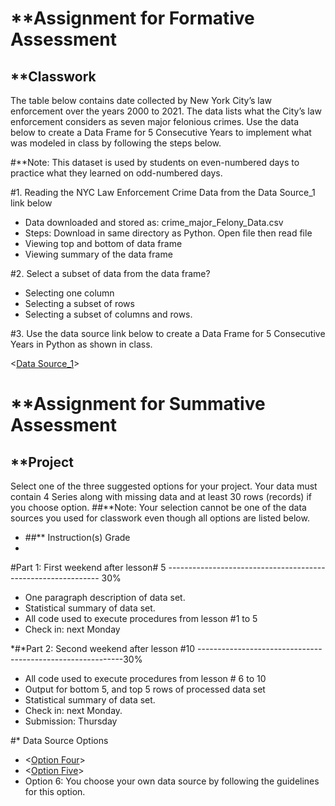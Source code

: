# **Assignment for Formative Assessment

## **Classwork

The table below contains date collected by New York City’s law enforcement over the years 2000 to 2021. The data lists what the City’s law enforcement considers as seven major felonious crimes. Use the data below to create a Data Frame for 5 Consecutive Years to implement what was modeled in class by following the steps below.

#**Note: This dataset is used by students on even-numbered days to practice what they learned on odd-numbered days.

#1.	Reading the NYC Law Enforcement Crime Data from the Data Source_1 link below
*  Data downloaded and stored as:    crime_major_Felony_Data.csv
*	 Steps:
           Download in same directory as Python. Open file then read file
*	 Viewing top and bottom of data frame
*  Viewing summary of the data frame

#2.	Select a subset of data from the data frame?
*	 Selecting one column
*	 Selecting a subset of rows
*	 Selecting a subset of columns and rows.


#3.	Use the data source link below to create a Data Frame for 5 Consecutive Years in Python as shown in class.

<[Data Source_1](https://www1.nyc.gov/assets/nypd/downloads/pdf/analysis_and_planning/historical-crime-data/seven-major-felony-offenses-2000-2021.pdf)>




# **Assignment for Summative Assessment

## **Project

Select one of the three suggested options for your project. Your data must contain 4 Series along with missing data and at least 30 rows (records) if you choose option.
##**Note: Your selection cannot be one of the data sources you used for classwork even though all options are listed below.

*   ##** Instruction(s)                                                                                 Grade
*                                                                                     
#Part 1: First weekend after lesson# 5    ------------------------------------------------------------- 30%
*	One paragraph description of data set.
*	Statistical summary of data set.
*	All code used to execute procedures from lesson #1 to 5
*	Check in: next Monday


*#*Part 2: Second weekend after lesson #10     -----------------------------------------------------------30%
*	All code used to execute procedures from lesson # 6 to 10
*	Output for bottom 5, and top 5 rows of processed data set
*	Statistical summary of data set.
*	Check in: next Monday.
*	Submission: Thursday

#* Data Source Options
* <[Option Four](https://www1.nyc.gov/site/911health/researchers/health-data-tools.page)>
* <[Option Five](https://nces.ed.gov/surveys/hsb/)>
* Option 6: You choose your own data source by following the guidelines for this option.

